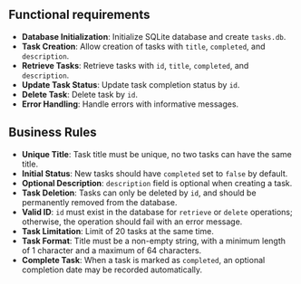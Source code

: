 ## Functional requirements

- **Database Initialization**: Initialize SQLite database and create `tasks.db`.
- **Task Creation**: Allow creation of tasks with `title`, `completed`, and `description`.
- **Retrieve Tasks**: Retrieve tasks with `id`, `title`, `completed`, and `description`.
- **Update Task Status**: Update task completion status by `id`.
- **Delete Task**: Delete task by `id`.
- **Error Handling**: Handle errors with informative messages.

## Business Rules

- **Unique Title**: Task title must be unique, no two tasks can have the same title.
- **Initial Status**: New tasks should have `completed` set to `false` by default.
- **Optional Description**: `description` field is optional when creating a task.
- **Task Deletion**: Tasks can only be deleted by `id`, and should be permanently removed from the database.
- **Valid ID**: `id` must exist in the database for `retrieve` or `delete` operations; otherwise, the operation should fail with an error message.
- **Task Limitation**: Limit of 20 tasks at the same time.
- **Task Format**: Title must be a non-empty string, with a minimum length of 1 character and a maximum of 64 characters.
- **Complete Task**: When a task is marked as `completed`, an optional completion date may be recorded automatically.